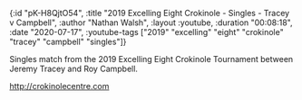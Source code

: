 {:id "pK-H8QjtO54",
 :title "2019 Excelling Eight Crokinole - Singles - Tracey v Campbell",
 :author "Nathan Walsh",
 :layout :youtube,
 :duration "00:08:18",
 :date "2020-07-17",
 :youtube-tags
 ["2019" "excelling" "eight" "crokinole" "tracey" "campbell" "singles"]}


Singles match from the 2019 Excelling Eight Crokinole Tournament between Jeremy Tracey and Roy Campbell.

http://crokinolecentre.com
